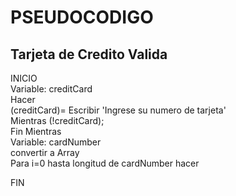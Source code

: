 # PSEUDOCODIGO
## Tarjeta de Credito Valida
INICIO  
Variable: creditCard  
Hacer  
(creditCard)= Escribir 'Ingrese su numero de tarjeta'  
Mientras (!creditCard);  
Fin Mientras  
Variable: cardNumber  
convertir a Array  
Para i=0 hasta longitud de cardNumber hacer



FIN
